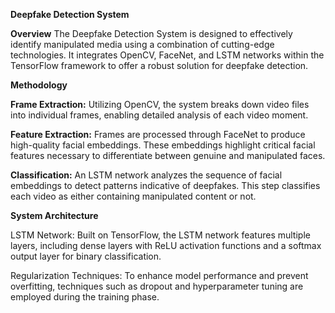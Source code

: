 **Deepfake Detection System**

**Overview**
The Deepfake Detection System is designed to effectively identify manipulated media using a combination of cutting-edge technologies. It integrates OpenCV, FaceNet, and LSTM networks within the TensorFlow framework to offer a robust solution for deepfake detection.

**Methodology**

**Frame Extraction:** Utilizing OpenCV, the system breaks down video files into individual frames, enabling detailed analysis of each video moment.

**Feature Extraction:** Frames are processed through FaceNet to produce high-quality facial embeddings. These embeddings highlight critical facial features necessary to differentiate between genuine and manipulated faces.

**Classification:** An LSTM network analyzes the sequence of facial embeddings to detect patterns indicative of deepfakes. This step classifies each video as either containing manipulated content or not.


**System Architecture**

LSTM Network: Built on TensorFlow, the LSTM network features multiple layers, including dense layers with ReLU activation functions and a softmax output layer for binary classification.

Regularization Techniques: To enhance model performance and prevent overfitting, techniques such as dropout and hyperparameter tuning are employed during the training phase.
